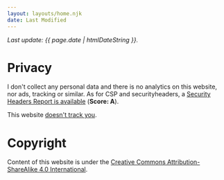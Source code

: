 ```yaml
---
layout: layouts/home.njk
date: Last Modified
---
```


_<p class="small">Last update: {{ page.date | htmlDateString }}.</p>_

# Privacy

I don't collect any personal data and there is no analytics on this website, nor ads, tracking or similar. As for CSP and securityheaders, a [Security Headers Report is available](https://securityheaders.com/?q=www.archaeoramblings.com&followRedirects=on) (**Score: A**).

This website [doesn't track you](https://themarkup.org/blacklight?url=archaeoramblings.com).

# Copyright

Content of this website is under the [Creative Commons Attribution-ShareAlike 4.0 International](https://creativecommons.org/licenses/by-sa/4.0/).

